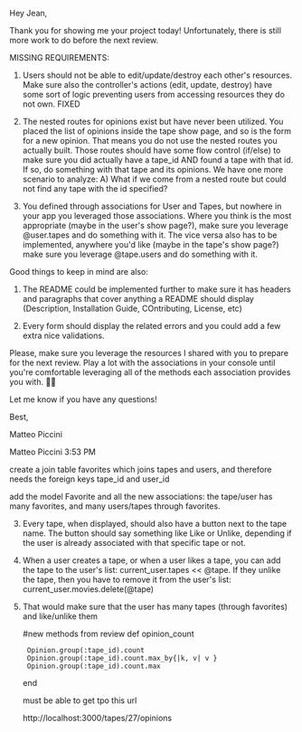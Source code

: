 Hey Jean,

Thank you for showing me your project today! Unfortunately, there is still more work to do before the next review.

MISSING REQUIREMENTS:
1) Users should not be able to edit/update/destroy each other's resources. Make sure also the controller's actions (edit, update, destroy) have some sort of logic preventing users from accessing resources they do not own. 
FIXED

2) The nested routes for opinions exist but have never been utilized. You placed the list of opinions inside the tape show page, and so is the form for a new opinion. That means you do not use the nested routes you actually built. Those routes should have some flow control (if/else) to make sure you did actually have a tape_id AND found a tape with that id. If so, do something with that tape and its opinions. We have one more scenario to analyze: 
A) What if we come from a nested route but could not find any tape with the id specified?

3) You defined through associations for User and Tapes, but nowhere in your app you leveraged those associations. Where you think is the most appropriate (maybe in the user's show page?), make sure you leverage @user.tapes and do something with it. The vice versa also has to be implemented, anywhere you'd like (maybe in the tape's show page?) make sure you leverage @tape.users and do something with it.

Good things to keep in mind are also:

1) The README could be implemented further to make sure it has headers and paragraphs that cover anything a README should display (Description, Installation Guide, COntributing, License, etc)

2) Every form should display the related errors and you could add a few extra nice validations.

Please, make sure you leverage the resources I shared with you to prepare for the next review. Play a lot with the associations in your console until you're comfortable leveraging all of the methods each association provides you with. 👍🏻

Let me know if you have any questions! 

Best,

Matteo Piccini






Matteo Piccini  3:53 PM

create a join table favorites which joins tapes and users, and therefore needs the foreign keys tape_id and user_id

add the model Favorite and all the new associations: the tape/user has many favorites, and many users/tapes through favorites.

 3. Every tape, when displayed, should also have a button next to the tape name. The button should say something like Like or Unlike, depending if the user is already associated with that specific tape or not.

4. When a user creates a tape, or when a user likes a tape, you can add the tape to the user's list: current_user.tapes << @tape. If they unlike the tape, then you have to remove it from the user's list: current_user.movies.delete(@tape)

5. That would make sure that the user has many tapes (through favorites) and like/unlike them





    #new methods from review
    def opinion_count

        Opinion.group(:tape_id).count
        Opinion.group(:tape_id).count.max_by{|k, v| v }
        Opinion.group(:tape_id).count.max

    end


    
    must be able to get tpo this url

    http://localhost:3000/tapes/27/opinions
